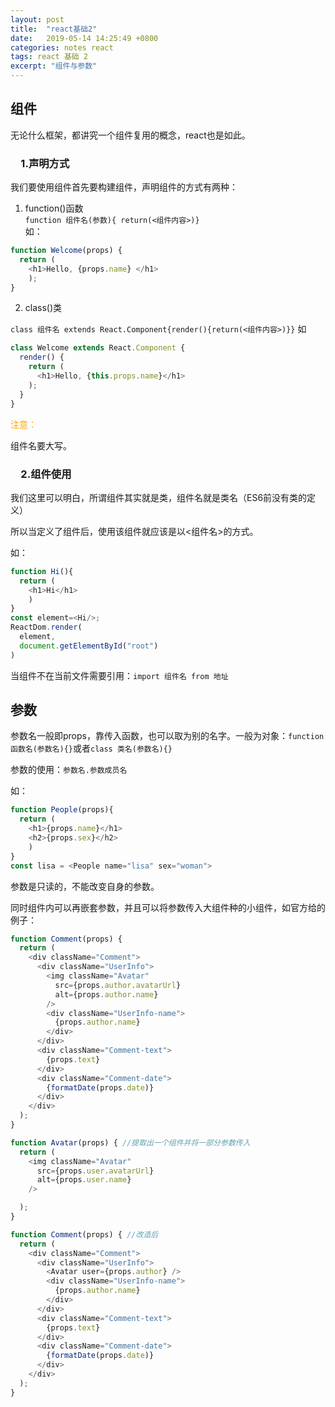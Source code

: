 ```yaml
---
layout: post
title:  "react基础2"
date:   2019-05-14 14:25:49 +0800
categories: notes react
tags: react 基础 2
excerpt: "组件与参数"
---
```


## 组件

无论什么框架，都讲究一个组件复用的概念，react也是如此。

### &emsp;1.声明方式

我们要使用组件首先要构建组件，声明组件的方式有两种：

1. function()函数  
`function 组件名(参数){ return(<组件内容>)}`  
如：
```javascript
function Welcome(props) {
  return (
    <h1>Hello, {props.name} </h1>
    );
}
```

2. class()类  

`class 组件名 extends React.Component{render(){return(<组件内容>)}}`
如

```javascript
class Welcome extends React.Component {
  render() {
    return (
      <h1>Hello, {this.props.name}</h1>
    );
  }
}
```

<font color="orange">注意：</font>

组件名要大写。

### &emsp;2.组件使用

我们这里可以明白，所谓组件其实就是类，组件名就是类名（ES6前没有类的定义）

所以当定义了组件后，使用该组件就应该是以<组件名>的方式。

如：

```javascript
function Hi(){
  return (
    <h1>Hi</h1>
    )
}
const element=<Hi/>;
ReactDom.render(
  element,
  document.getElementById("root")
)
```

当组件不在当前文件需要引用：`import 组件名 from 地址`

## 参数

参数名一般即props，靠传入函数，也可以取为别的名字。一般为对象：`function 函数名(参数名){}`或者`class 类名(参数名){}`

参数的使用：`参数名.参数成员名`

如：

```javascript
function People(props){
  return (
    <h1>{props.name}</h1>
    <h2>{props.sex}</h2>
    )
}
const lisa = <People name="lisa" sex="woman">
```

参数是只读的，不能改变自身的参数。

同时组件内可以再嵌套参数，并且可以将参数传入大组件种的小组件，如官方给的例子：

```javascript
function Comment(props) {
  return (
    <div className="Comment">
      <div className="UserInfo">
        <img className="Avatar"
          src={props.author.avatarUrl}
          alt={props.author.name}
        />
        <div className="UserInfo-name">
          {props.author.name}
        </div>
      </div>
      <div className="Comment-text">
        {props.text}
      </div>
      <div className="Comment-date">
        {formatDate(props.date)}
      </div>
    </div>
  );
}

function Avatar(props) { //提取出一个组件并将一部分参数传入
  return (
    <img className="Avatar"
      src={props.user.avatarUrl}
      alt={props.user.name}
    />

  );
}

function Comment(props) { //改造后
  return (
    <div className="Comment">
      <div className="UserInfo">
        <Avatar user={props.author} />
        <div className="UserInfo-name">
          {props.author.name}
        </div>
      </div>
      <div className="Comment-text">
        {props.text}
      </div>
      <div className="Comment-date">
        {formatDate(props.date)}
      </div>
    </div>
  );
}
```
